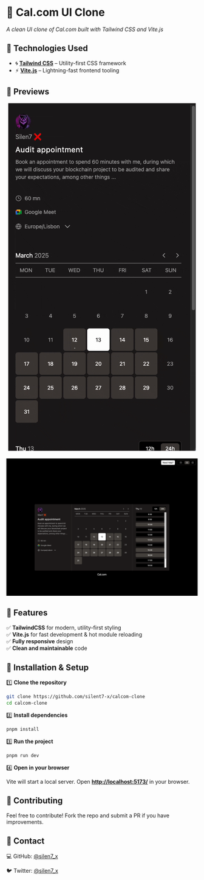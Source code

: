 # 📅 Cal.com UI Clone

_A clean UI clone of Cal.com built with Tailwind CSS and Vite.js_

## 🎨 Technologies Used

- 🌀 **[Tailwind CSS](https://tailwindcss.com/)** – Utility-first CSS framework
- ⚡ **[Vite.js](https://vitejs.dev/)** – Lightning-fast frontend tooling

## 📸 Previews

<p align="center">
  <img src="Calcomclone.gif" alt="Cal.com clone GIF">
  <br>
  <br>
  <img src="Calcomclone.png" alt="Cal.com clone PNG">
</p>

## 🚀 Features

✅ **TailwindCSS** for modern, utility-first styling  
✅ **Vite.js** for fast development & hot module reloading  
✅ **Fully responsive** design  
✅ **Clean and maintainable** code

## 🔧 Installation & Setup

1️⃣ **Clone the repository**

```sh
git clone https://github.com/silent7-x/calcom-clone
cd calcom-clone
```

2️⃣ **Install dependencies**

```sh
pnpm install
```

3️⃣ **Run the project**

```sh
pnpm run dev
```

4️⃣ **Open in your browser**

Vite will start a local server. Open **[http://localhost:5173/](http://localhost:5173/)** in your browser.

## 🌟 Contributing

Feel free to contribute! Fork the repo and submit a PR if you have improvements.

## 📩 Contact

💻 GitHub: [@silen7_x](https://github.com/silent7-x)

🐦 Twitter: [@silen7_x](https://x.com/silen7_x)

